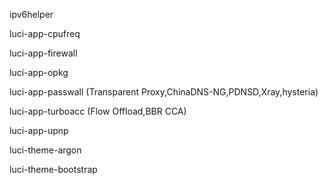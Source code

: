 ipv6helper

luci-app-cpufreq

luci-app-firewall

luci-app-opkg

luci-app-passwall (Transparent Proxy,ChinaDNS-NG,PDNSD,Xray,hysteria)

luci-app-turboacc (Flow Offload,BBR CCA)

luci-app-upnp

luci-theme-argon

luci-theme-bootstrap
